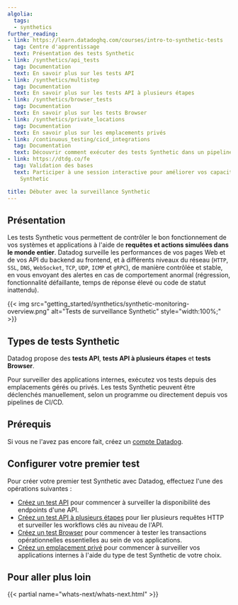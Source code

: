 ```yaml
---
algolia:
  tags:
  - synthetics
further_reading:
- link: https://learn.datadoghq.com/courses/intro-to-synthetic-tests
  tag: Centre d'apprentissage
  text: Présentation des tests Synthetic
- link: /synthetics/api_tests
  tag: Documentation
  text: En savoir plus sur les tests API
- link: /synthetics/multistep
  tag: Documentation
  text: En savoir plus sur les tests API à plusieurs étapes
- link: /synthetics/browser_tests
  tag: Documentation
  text: En savoir plus sur les tests Browser
- link: /synthetics/private_locations
  tag: Documentation
  text: En savoir plus sur les emplacements privés
- link: /continuous_testing/cicd_integrations
  tag: Documentation
  text: Découvrir comment exécuter des tests Synthetic dans un pipeline de CI
- link: https://dtdg.co/fe
  tag: Validation des bases
  text: Participer à une session interactive pour améliorer vos capacités de testing
    Synthetic

title: Débuter avec la surveillance Synthetic
---
```


## Présentation

Les tests Synthetic vous permettent de contrôler le bon fonctionnement de vos systèmes et applications à l'aide de **requêtes et actions simulées dans le monde entier**. Datadog surveille les performances de vos pages Web et de vos API du backend au frontend, et à différents niveaux du réseau (`HTTP`, `SSL`, `DNS`, `WebSocket`, `TCP`, `UDP`, `ICMP` et `gRPC`), de manière contrôlée et stable, en vous envoyant des alertes en cas de comportement anormal (régression, fonctionnalité défaillante, temps de réponse élevé ou code de statut inattendu).

{{< img src="getting_started/synthetics/synthetic-monitoring-overview.png" alt="Tests de surveillance Synthetic" style="width:100%;" >}}

## Types de tests Synthetic

Datadog propose des **tests API**, **tests API à plusieurs étapes** et **tests Browser**.

Pour surveiller des applications internes, exécutez vos tests depuis des emplacements gérés ou privés. Les tests Synthetic peuvent être déclenchés manuellement, selon un programme ou directement depuis vos pipelines de CI/CD.

## Prérequis

Si vous ne l'avez pas encore fait, créez un [compte Datadog][1].

## Configurer votre premier test

Pour créer votre premier test Synthetic avec Datadog, effectuez l'une des opérations suivantes :

- [Créez un test API][2] pour commencer à surveiller la disponibilité des endpoints d'une API.
- [Créez un test API à plusieurs étapes][3] pour lier plusieurs requêtes HTTP et surveiller les workflows clés au niveau de l'API.
- [Créez un test Browser][4] pour commencer à tester les transactions opérationnelles essentielles au sein de vos applications.
- [Créez un emplacement privé][5] pour commencer à surveiller vos applications internes à l'aide du type de test Synthetic de votre choix.

## Pour aller plus loin

{{< partial name="whats-next/whats-next.html" >}}

[1]: https://www.datadoghq.com/
[2]: /fr/getting_started/synthetics/api_test/
[3]: /fr/getting_started/synthetics/api_test/#create-a-multistep-api-test
[4]: /fr/getting_started/synthetics/browser_test/
[5]: /fr/getting_started/synthetics/private_location/
